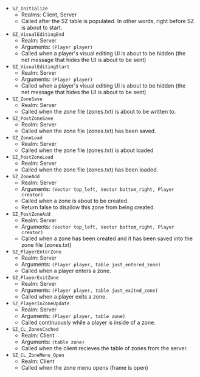 - `SZ_Initialize`
	- Realms: Client, Server
	- Called after the SZ table is populated.
	  In other words, right before SZ is about to start.
- `SZ_VisualEditingEnd`
	- Realm: Server
	- Arguments: `(Player player)`
	- Called when a player's visual editing UI is about to
	  be hidden (the net message that hides the UI is about to be sent)
- `SZ_VisualEditingStart`
	- Realm: Server
	- Arguments: `(Player player)`
	- Called when a player's visual editing UI is about to
	  be hidden (the net message that hides the UI is about to be sent)
- `SZ_ZoneSave`
	- Realm: Server
	- Called when the zone file (zones.txt) is about to be
	  written to.
- `SZ_PostZoneSave`
	- Realm: Server
	- Called when the zone file (zones.txt) has been saved.
- `SZ_ZoneLoad`
	- Realm: Server
	- Called when the zone file (zones.txt) is about loaded
- `SZ_PostZoneLoad`
	- Realm: Server
	- Called when the zone file (zones.txt) has been loaded.
- `SZ_ZoneAdd`
	- Realm: Server
	- Arguments: `(Vector top_left, Vector bottom_right, Player creator)`
	- Called when a zone is about to be created.
	- Return false to disallow this zone from being created.
- `SZ_PostZoneAdd`
	- Realm: Server
	- Arguments: `(Vector top_left, Vector bottom_right, Player creator)`
	- Called when a zone has been created and it has been saved
	  into the zone file (zones.txt)
- `SZ_PlayerEnterZone`
	- Realm: Server
	- Arguments: `(Player player, table just_entered_zone)`
	- Called when a player enters a zone.
- `SZ_PlayerExitZone`
	- Realm: Server
	- Arguments: `(Player player, table just_exited_zone)`
	- Called when a player exits a zone.
- `SZ_PlayerInZoneUpdate`
	- Realm: Server
	- Arguments: `(Player player, table zone)`
	- Called continuously while a player is inside of a zone.
- `SZ_CL_ZonesCached`
	- Realm: Client
	- Arguments: `(table zone)`
	- Called when the client recieves the table of zones from the server.
- `SZ_CL_ZoneMenu_Open`
	- Realm: Client
	- Called when the zone menu opens (frame is open)
